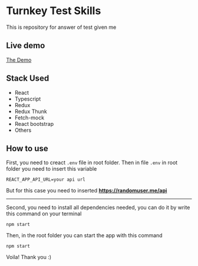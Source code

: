 # Turnkey Test Skills

This is repository for answer of test given me

## Live demo

[The Demo](https://turnkey-test.vercel.app/)

## Stack Used

- React
- Typescript
- Redux
- Redux Thunk
- Fetch-mock
- React bootstrap
- Others

## How to use

First, you need to creact `.env` file in root folder. Then in file `.env` in root folder you need to insert this variable

```
REACT_APP_API_URL=your api url
```

But for this case you need to inserted <b>https://randomuser.me/api</b>

<hr/>
Second, you need to install all dependencies needed, you can do it by write this command on your terminal

```
npm start
```

Then, in the root folder you can start the app with this command

```
npm start
```

Voila! Thank you :)

